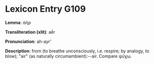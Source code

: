 # Lexicon Entry G109

**Lemma**: ἀήρ

**Transliteration (xlit)**: aḗr

**Pronunciation**: ah-ayr'

**Description**:
from  (to breathe unconsciously, i.e. respire; by analogy, to blow); "air" (as naturally circumambient):--air. Compare ψύχω.
